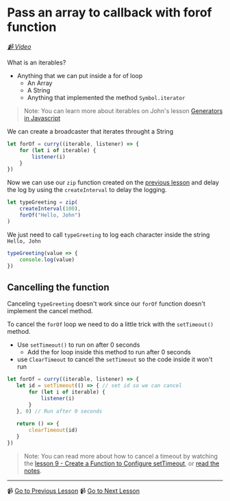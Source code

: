 # Pass an array to callback with forof function

*[📹 Video](https://egghead.io/lessons/egghead-pass-an-array-to-a-callback-with-a-forof-function)*

What is an iterables?

- Anything that we can put inside a for of loop
	- An Array
	- A String
	- Anything that implemented the method `Symbol.iterator`

> Note: You can learn more about iterables on John's lesson [Generators in Javascript](https://egghead.io/playlists/generators-in-javascript-4b5f)

We can create a broadcaster that iterates throught a String

```javascript
let forOf = curry((iterable, listener) => {
	for (let i of iterable) {
		listener(i)
	}
})

```

Now we can use our `zip` function created on the [previous lesson](https://egghead.io/lessons/egghead-create-a-buffer-to-pair-values-together-with-zip) and delay the log by using the `createInterval` to delay the logging.

```javascript
let typeGreeting = zip(
	createInterval(100),
	forOf("Hello, John")
)
```

We just need to call `typeGreeting` to log each character inside the string `Hello, John`

```javascript
typeGreeting(value => {
	console.log(value)
})
```


## Cancelling the function
 Canceling `typeGreeting` doesn't work since our `forOf` function doesn't implement the cancel method.
 
 To cancel the `forOf` loop we need to do a little trick with the `setTimeout()` method.
 
 -  Use `setTimeout()` to  run on after 0 seconds
	 -  Add the for loop inside this method to run after 0 seconds
 -  use `ClearTimeout` to cancel the `setTimeout` so the code inside it won't run
 
 ```javascript
let forOf = curry((iterable, listener) => {
	let id = setTimeout(() => { // set id so we can cancel
		for (let i of iterable) {
			listener(i)
		}
	}, 0) // Run after 0 seconds
	
	return () => {
		clearTimeout(id)
	}
})

```

> Note: You can read more about how to cancel a timeout by watching the [ lesson 9 - Create a Function to Configure setTimeout](https://egghead.io/lessons/egghead-time-is-a-hidden-variable-in-javascript-f724e184), or [read the notes](./9-create-a-function-to-configure-settimeout.md).


---

📹 [Go to Previous Lesson](https://egghead.io/lessons/egghead-create-a-buffer-to-pair-values-together-with-zip)
📹 [Go to Next Lesson](https://egghead.io/lessons/egghead-pass-a-done-symbol-when-an-async-function-is-done)